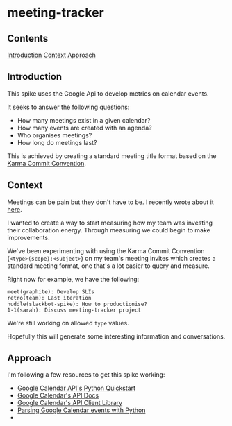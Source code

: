 # meeting-tracker

## Contents
[Introduction](#introduction)
[Context](#context)
[Approach](#approach)

## Introduction

This spike uses the Google Api to develop metrics on calendar events. 

It seeks to answer the following questions:

* How many meetings exist in a given calendar?
* How many events are created with an agenda?
* Who organises meetings?
* How long do meetings last?

This is achieved by creating a standard meeting title format based on the [Karma Commit Convention](http://karma-runner.github.io/3.0/dev/git-commit-msg.html).

## Context

Meetings can be pain but they don't have to be. I recently wrote about it [here](https://sarahseewhy.github.io/2019/02/01/reflection-week-5.html).

I wanted to create a way to start measuring how my team was investing their collaboration energy. Through measuring we could begin to make improvements.

We've been experimenting with using the Karma Commit Convention (`<type>(scope):<subject>`) on my team's meeting invites which creates a standard meeting format, one that's a lot easier to query and measure.

Right now for example, we have the following:
```
meet(graphite): Develop SLIs
retro(team): Last iteration
huddle(slackbot-spike): How to productionise?
1-1(sarah): Discuss meeting-tracker project
``` 

We're still working on allowed `type` values.

Hopefully this will generate some interesting information and conversations.

## Approach

I'm following a few resources to get this spike working:

- [Google Calendar API's Python Quickstart](https://developers.google.com/calendar/quickstart/python)
- [Google Calendar's API Docs](https://developers.google.com/resources/api-libraries/documentation/calendar/v3/python/latest/)
- [Google Calendar's API Client Library](https://developers.google.com/api-client-library/python/apis/calendar/v3)
- [Parsing Google Calendar events with Python](https://qxf2.com/blog/google-calendar-python/)
- 
